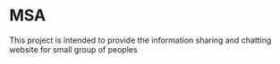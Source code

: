 # MSA
This project is intended to provide the information sharing and chatting website for small group of peoples
